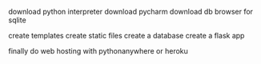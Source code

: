 download python interpreter
download pycharm
download db browser for sqlite

create templates
create static files
create a database
create a flask app

finally do web hosting with pythonanywhere or heroku
